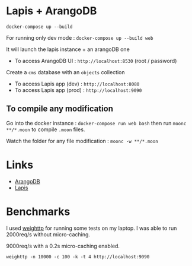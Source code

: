 # Lapis + ArangoDB

`docker-compose up --build`

For running only dev mode : `docker-compose up --build web`

It will launch the lapis instance + an arangoDB one

* To access ArangoDB UI : `http://localhost:8530` (root / password)

Create a `cms` database with an `objects` collection

* To access Lapis app (dev) : `http://localhost:8080`
* To access Lapis app (prod) : `http://localhost:9090`


## To compile any modification

Go into the docker instance :
`docker-compose run web bash` then run `moonc  **/*.moon` to compile `.moon` files.

Watch the folder for any file modification :
`moonc -w **/*.moon`

# Links

* [ArangoDB](https://arangodb.com)
* [Lapis](http://leafo.net/lapis/)

# Benchmarks

I used [weighttp](https://github.com/lighttpd/weighttp) for running some tests on my laptop. I was able to run 2000req/s without micro-caching.

9000req/s with a 0.2s micro-caching enabled.

`weighttp -n 10000 -c 100 -k -t 4 http://localhost:9090`